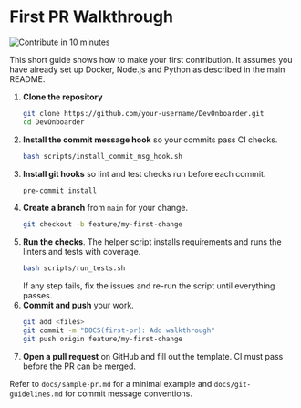 # First PR Walkthrough

![Contribute in 10 minutes](https://example.com/first-pr.gif)

This short guide shows how to make your first contribution.
It assumes you have already set up Docker, Node.js and Python as described in the main README.

1. **Clone the repository**
   ```bash
   git clone https://github.com/your-username/DevOnboarder.git
   cd DevOnboarder
   ```
2. **Install the commit message hook** so your commits pass CI checks.
   ```bash
   bash scripts/install_commit_msg_hook.sh
   ```
3. **Install git hooks** so lint and test checks run before each commit.
   ```bash
   pre-commit install
   ```
4. **Create a branch** from `main` for your change.
   ```bash
   git checkout -b feature/my-first-change
   ```
5. **Run the checks**. The helper script installs requirements and runs the linters and tests with coverage.
   ```bash
   bash scripts/run_tests.sh
   ```
   If any step fails, fix the issues and re-run the script until everything passes.
6. **Commit and push** your work.
   ```bash
   git add <files>
   git commit -m "DOCS(first-pr): Add walkthrough"
   git push origin feature/my-first-change
   ```
7. **Open a pull request** on GitHub and fill out the template. CI must pass before the PR can be merged.

Refer to `docs/sample-pr.md` for a minimal example and `docs/git-guidelines.md` for commit message conventions.
